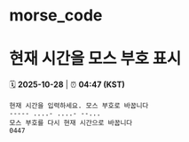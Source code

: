 # morse_code
# 현재 시간을 모스 부호 표시
<!-- MORSE_TIME_START -->
🗓️ **2025-10-28** | ⏰ **04:47 (KST)**

```
현재 시간을 입력하세요. 모스 부호로 바꿉니다
----- ....- ....- --...
모스 부호를 다시 현재 시간으로 바꿉니다
0447
```
<!-- MORSE_TIME_END -->

